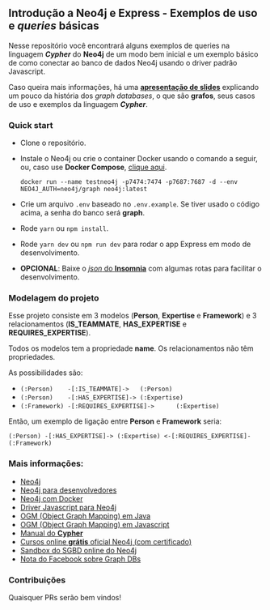 ## Introdução a Neo4j e Express - Exemplos de uso e *queries* básicas

Nesse repositório você encontrará alguns exemplos de queries na linguagem ***Cypher*** do **Neo4j** de um modo bem inicial e um exemplo básico de como conectar ao banco de dados Neo4j usando o driver padrão Javascript.

Caso queira mais informações, há uma [**apresentação de slides**](https://github.com/rafaelkillua/express-neo4j-example/blob/master/Introdu%C3%A7%C3%A3o%20a%20Graph%20DBs.pdf) explicando um pouco da história dos *graph databases*, o que são **grafos**, seus casos de uso e exemplos da linguagem ***Cypher***.

### Quick start

- Clone o repositório.
- Instale o Neo4j ou crie o container Docker usando o comando a seguir, ou, caso use **Docker Compose**, [clique aqui](https://neo4j.com/developer/docker-run-neo4j/).

   `docker run --name testneo4j -p7474:7474 -p7687:7687 -d --env NEO4J_AUTH=neo4j/graph neo4j:latest`
- Crie um arquivo `.env` baseado no `.env.example`. Se tiver usado o código acima, a senha do banco será **graph**.
- Rode `yarn` ou `npm install`.
- Rode `yarn dev` ou `npm run dev` para rodar o app Express em modo de desenvolvimento.
- **OPCIONAL**: Baixe o [*json* do **Insomnia**](https://github.com/rafaelkillua/express-neo4j-example/raw/master/ExpressNeo4jExample_Insomnia_20200805.json) com algumas rotas para facilitar o desenvolvimento.

### Modelagem do projeto

Esse projeto consiste em 3 modelos (**Person**, **Expertise** e **Framework**) e 3 relacionamentos (**IS_TEAMMATE**, **HAS_EXPERTISE** e **REQUIRES_EXPERTISE**).

Todos os modelos tem a propriedade **name**. Os relacionamentos não têm propriedades.

As possibilidades são:
  - `(:Person)    -[:IS_TEAMMATE]->   (:Person)`
  - `(:Person)    -[:HAS_EXPERTISE]-> (:Expertise)`
  - `(:Framework) -[:REQUIRES_EXPERTISE]->      (:Expertise)`

Então, um exemplo de ligação entre **Person** e **Framework** seria:

  `(:Person) -[:HAS_EXPERTISE]-> (:Expertise) <-[:REQUIRES_EXPERTISE]- (:Framework)`

### Mais informações:
- [Neo4j](https://neo4j.com/)
- [Neo4j para desenvolvedores](https://neo4j.com/developer/)
- [Neo4j com Docker](https://neo4j.com/developer/docker-run-neo4j/)
- [Driver Javascript para Neo4j](https://github.com/neo4j/neo4j-javascript-driver)
- [OGM (Object Graph Mapping) em Java](https://github.com/neo4j/neo4j-ogm)
- [OGM (Object Graph Mapping) em Javascript](https://github.com/adam-cowley/neode)
- [Manual do **Cypher**](https://neo4j.com/docs/cypher-manual/4.1/)
- [Cursos online **grátis** oficial Neo4j (com certificado)](https://neo4j.com/graphacademy/online-training/)
- [Sandbox do SGBD online do Neo4j](https://neo4j.com/sandbox/)
- [Nota do Facebook sobre Graph DBs](https://www.facebook.com/notes/facebook-engineering/tao-the-power-of-the-graph/10151525983993920/)

### Contribuições
Quaisquer PRs serão bem vindos!
